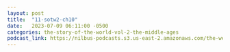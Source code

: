 ```yaml
---
layout: post
title:  "11-sotw2-ch10"
date:   2023-07-09 06:11:00 -0500
categories: the-story-of-the-world-vol-2-the-middle-ages
podcast_link: https://nilbus-podcasts.s3.us-east-2.amazonaws.com/the-well-trained-mind/The%20Story%20of%20the%20World%20Vol.%202%20The%20Middle%20Ages/11-sotw2-ch10.mp3
---
```

